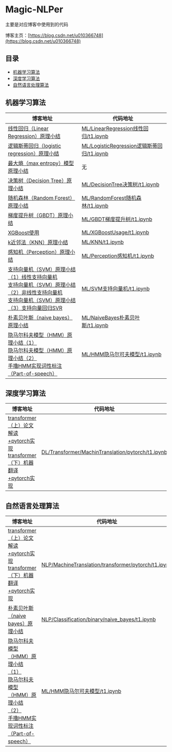 # Magic-NLPer

主要是对应博客中使用到的代码

博客主页：[https://blog.csdn.net/u010366748](https://blog.csdn.net/u010366748)

## 目录
- [机器学习算法](#机器学习算法)
- [深度学习算法](#深度学习算法)
- [自然语言处理算法](#自然语言处理算法)

## 机器学习算法

|博客地址 | 代码地址|
---|---
[线性回归（Linear Regression）原理小结](https://blog.csdn.net/u010366748/article/details/109545246)| [ML/LinearRegression线性回归/t1.ipynb](https://github.com/qingyujean/Magic-NLPer/tree/main/MachineLearning/LinearRegression线性回归/t1.ipynb)
[逻辑斯蒂回归（logistic regression）原理小结](https://blog.csdn.net/u010366748/article/details/109552858)| [ML/LogisticRegression逻辑斯蒂回归/t1.ipynb](https://github.com/qingyujean/Magic-NLPer/tree/main/MachineLearning/LogisticRegression逻辑斯蒂回归/t1.ipynb)
[最大熵（max entropy）模型原理小结](https://blog.csdn.net/u010366748/article/details/109628920)| 无
[决策树（Decision Tree）原理小结](https://blog.csdn.net/u010366748/article/details/109821147)| [ML/DecisionTree决策树/t1.ipynb](https://github.com/qingyujean/Magic-NLPer/tree/main/MachineLearning/DecisionTree决策树/t1.ipynb)
[随机森林（Random Forest）原理小结](https://blog.csdn.net/u010366748/article/details/110008640)| [ML/RandomForest随机森林/t1.ipynb](https://github.com/qingyujean/Magic-NLPer/tree/main/MachineLearning/RandomForest随机森林/t1.ipynb)
[梯度提升树（GBDT）原理小结](https://blog.csdn.net/u010366748/article/details/111060108)| [ML/GBDT梯度提升树/t1.ipynb](https://github.com/qingyujean/Magic-NLPer/blob/main/MachineLearning/GBDT梯度提升树/t1.ipynb)
[XGBoost使用](https://blog.csdn.net/u010366748/article/details/111083706)| [ML/XGBoostUsage/t1.ipynb](https://github.com/qingyujean/Magic-NLPer/blob/main/MachineLearning/XGBoostUsage/t1.ipynb)
[k近邻法（KNN）原理小结](https://blog.csdn.net/u010366748/article/details/112304969)| [ML/KNN/t1.ipynb](https://github.com/qingyujean/Magic-NLPer/blob/main/MachineLearning/KNN/t1.ipynb)
[感知机（Perception）原理小结](https://blog.csdn.net/u010366748/article/details/112740411)| [ML/Perception感知机/t1.ipynb](https://github.com/qingyujean/Magic-NLPer/blob/main/MachineLearning/Perception感知机/t1.ipynb)
[支持向量机（SVM）原理小结（1）线性支持向量机](https://blog.csdn.net/u010366748/article/details/112852999) <br>[支持向量机（SVM）原理小结（2）非线性支持向量机](https://blog.csdn.net/u010366748/article/details/113065986) <br>[支持向量机（SVM）原理小结（3）支持向量回归SVR](https://blog.csdn.net/u010366748/article/details/113066051)| [ML/SVM支持向量机/t1.ipynb](https://github.com/qingyujean/Magic-NLPer/blob/main/MachineLearning/SVM支持向量机/t1.ipynb)
[朴素贝叶斯（naive bayes）原理小结](https://blog.csdn.net/u010366748/article/details/113150864)| [ML/NaiveBayes朴素贝叶斯/t1.ipynb](https://github.com/qingyujean/Magic-NLPer/blob/main/MachineLearning/NaiveBayes朴素贝叶斯/t1.ipynb)
[隐马尔科夫模型（HMM）原理小结（1）](https://blog.csdn.net/u010366748/article/details/113554958) <br>[隐马尔科夫模型（HMM）原理小结（2）](https://blog.csdn.net/u010366748/article/details/113573732) <br>[手撸HMM实现词性标注（Part-of-speech）](https://blog.csdn.net/u010366748/article/details/113563529)| [ML/HMM隐马尔可夫模型/t1.ipynb](https://github.com/qingyujean/Magic-NLPer/blob/main/MachineLearning/HMM隐马尔可夫模型/t1.ipynb)

## 深度学习算法
|博客地址 | 代码地址|
---|---
[transformer（上）论文解读+pytorch实现](https://blog.csdn.net/u010366748/article/details/111183674) <br>[transformer（下）机器翻译+pytorch实现](https://blog.csdn.net/u010366748/article/details/111269231)| [DL/Transformer/MachinTranslation/pytorch/t1.ipynb](https://github.com/qingyujean/Magic-NLPer/blob/main/DeepLearning/Transformer/MachinTranslation/pytorch/t1.ipynb)

## 自然语言处理算法
|博客地址 | 代码地址|
---|---
[transformer（上）论文解读+pytorch实现](https://blog.csdn.net/u010366748/article/details/111183674) <br>[transformer（下）机器翻译+pytorch实现](https://blog.csdn.net/u010366748/article/details/111269231)| [NLP/MachineTranslation/transformer/pytorch/t1.ipynb](https://github.com/qingyujean/Magic-NLPer/tree/main/NLP/MachineTranslation/transformer/pytorch/t1.ipynb)
[朴素贝叶斯（naive bayes）原理小结](https://blog.csdn.net/u010366748/article/details/113150864)| [NLP/Classification/binary/naive_bayes/t1.ipynb](https://github.com/qingyujean/Magic-NLPer/tree/main/NLP/Classification/binary/naive_bayes/t1.ipynb)
[隐马尔科夫模型（HMM）原理小结（1）](https://blog.csdn.net/u010366748/article/details/113554958) <br>[隐马尔科夫模型（HMM）原理小结（2）](https://blog.csdn.net/u010366748/article/details/113573732) <br>[手撸HMM实现词性标注（Part-of-speech）](https://blog.csdn.net/u010366748/article/details/113563529)| [ML/HMM隐马尔可夫模型/t1.ipynb](https://github.com/qingyujean/Magic-NLPer/blob/main/MachineLearning/HMM隐马尔可夫模型/t1.ipynb)
